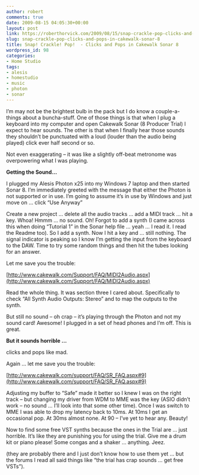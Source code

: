 ```yaml
---
author: robert
comments: true
date: 2009-08-15 04:05:30+00:00
layout: post
link: https://roberthorvick.com/2009/08/15/snap-crackle-pop-clicks-and-pops-in-cakewalk-sonar-8/
slug: snap-crackle-pop-clicks-and-pops-in-cakewalk-sonar-8
title: Snap! Crackle! Pop!  - Clicks and Pops in Cakewalk Sonar 8
wordpress_id: 98
categories:
- Home Studio
tags:
- alesis
- homestudio
- music
- photon
- sonar
---
```


I’m may not be the brightest bulb in the pack but I do know a couple-a-things about a buncha-stuff.  One of those things is that when I plug a keyboard into my computer and open Cakewalk Sonar (8 Producer Trial) I expect to hear sounds.  The other is that when I finally hear those sounds they shouldn’t be punctuated with a loud (louder than the audio being played) click ever half second or so.

 

Not even exaggerating – it was like a slightly off-beat metronome was overpowering what I was playing.

 

**Getting the Sound…**

 

I plugged my Alesis Photon x25 into my Windows 7 laptop and then started Sonar 8.  I’m immediately greeted with the message that either the Photon is not supported or in use.  I’m going to assume it’s in use by Windows and just move on … click “Use Anyway”

 

Create a new project … delete all the audio tracks … add a MIDI track … hit a key.  Whoa!  Hmmm … no sound.  Oh!  Forgot to add a synth (I came across this when doing “Tutorial 1” in the Sonar help file … yeah … I read it.  I read the Readme too).  So I add a synth.  Now I hit a key and … still nothing.  The signal indicator is peaking so I know I’m getting the input from the keyboard to the DAW.  Time to try some random things and then hit the tubes looking for an answer.

 

Let me save you the trouble:

 

[http://www.cakewalk.com/Support/FAQ/MIDI2Audio.aspx](http://www.cakewalk.com/Support/FAQ/MIDI2Audio.aspx)

 

Read the whole thing.  It was section three I cared about.  Specifically to check “All Synth Audio Outputs: Stereo” and to map the outputs to the synth.

 

But still no sound – oh crap – it’s playing through the Photon and not my sound card!  Awesome!  I plugged in a set of head phones and I’m off.  This is great.

 

**But it sounds horrible …**

 

clicks and pops like mad.

 

Again … let me save you the trouble:

 

[http://www.cakewalk.com/support/FAQ/SR_FAQ.aspx#9](http://www.cakewalk.com/support/FAQ/SR_FAQ.aspx#9)

 

Adjusting my buffer to “Safe” made it better so I knew I was on the right track – but changing my driver from WDM to MME was the key (ASIO didn’t work – no sound … I’ll look into that some other time).  Once I was switch to MME I was able to drop my latency back to 10ms.  At 10ms I get an occasional pop.  At 30ms almost none.  At 90 – I’ve yet to hear any.  Beauty!

 

Now to find some free VST synths because the ones in the Trial are … just horrible.  It’s like they are punishing you for using the trial.  Give me a drum kit or piano please!  Some congas and a shaker … anything.  Jeez.

 

(they are probably there and I just don’t know how to use them yet … but the forums I read all said things like “the trial has crap sounds … get free VSTs”).
